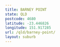 ```yaml
---
title: BARNEY POINT
state: QLD
postcode: 4680
latitude: -23.446826
longitude: 151.917285
url: /qld/barney-point/
layout: suburb
---
```

